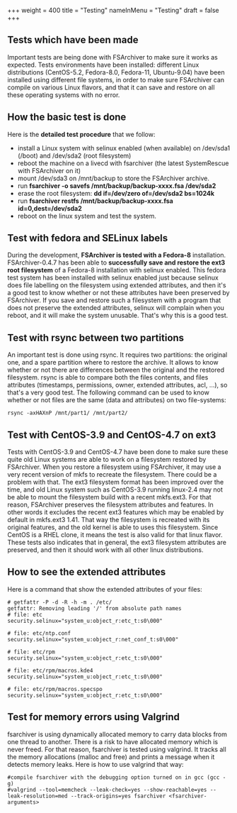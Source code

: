 +++
weight = 400
title = "Testing"
nameInMenu = "Testing"
draft = false
+++

## Tests which have been made
Important tests are being done with FSArchiver to make sure it works as 
expected. Tests environments have been installed: different Linux distributions 
(CentOS-5.2, Fedora-8.0, Fedora-11, Ubuntu-9.04) have been installed using 
different file systems, in order to make sure FSArchiver can compile on various 
Linux flavors, and that it can save and restore on all these operating systems 
with no error. 

## How the basic test is done
Here is the **detailed test procedure** that we follow:

* install a Linux system with selinux enabled (when available) on /dev/sda1 (/boot) and /dev/sda2 (root filesystem)
* reboot the machine on a livecd with fsarchiver (the latest SystemRescue with FSArchiver on it)
* mount /dev/sda3 on /mnt/backup to store the FSArchiver archive.
* run **fsarchiver -o savefs /mnt/backup/backup-xxxx.fsa /dev/sda2**
* erase the root filesystem: **dd if=/dev/zero of=/dev/sda2 bs=1024k**
* run **fsarchiver restfs /mnt/backup/backup-xxxx.fsa id=0,dest=/dev/sda2**
* reboot on the linux system and test the system.

## Test with fedora and SELinux labels
During the development, **FSArchiver is tested with a Fedora-8** installation. 
FSArchiver-0.4.7 has been able to **successfully save and restore the ext3 root 
filesystem** of a Fedora-8 installation with selinux enabled. This fedora test 
system has been installed with selinux enabled just because selinux does file 
labelling on the filesystem using extended attributes, and then it's a good 
test to know whether or not these attributes have been preserved by FSArchiver. 
If you save and restore such a filesystem with a program that does not preserve 
the extended attributes, selinux will complain when you reboot, and it will 
make the system unusable. That's why this is a good test. 

## Test with rsync between two partitions
An important test is done using rsync. It requires two partitions: the original 
one, and a spare partition where to restore the archive. It allows to know 
whether or not there are differences between the original and the restored 
filesystem. rsync is able to compare both the files contents, and files 
attributes (timestamps, permissions, owner, extended attributes, acl, ...), so 
that's a very good test. The following command can be used to know whether or 
not files are the same (data and attributes) on two file-systems:
```
rsync -axHAXnP /mnt/part1/ /mnt/part2/
```

## Test with CentOS-3.9 and CentOS-4.7 on ext3
Tests with CentOS-3.9 and CentOS-4.7 have been done to make sure these quite 
old Linux systems are able to work on a filesystem restored by FSArchiver. When 
you restore a filesystem using FSArchiver, it may use a very recent version of 
mkfs to recreate the filesystem. There could be a problem with that. The ext3 
filesystem format has been improved over the time, and old Linux system such as 
CentOS-3.9 running linux-2.4 may not be able to mount the filesystem build with 
a recent mkfs.ext3. For that reason, FSArchiver preserves the filesystem 
attributes and features. In other words it excludes the recent ext3 features 
which may be enabled by default in mkfs.ext3 1.41. That way the filesystem is 
recreated with its original features, and the old kernel is able to uses this 
filesystem. Since CentOS is a RHEL clone, it means the test is also valid for 
that linux flavor. These tests also indicates that in general, the ext3 
filesystem attributes are preserved, and then it should work with all other 
linux distributions.

## How to see the extended attributes
Here is a command that show the extended attributes of your files:
```
# getfattr -P -d -R -h -m . /etc/
getfattr: Removing leading '/' from absolute path names
# file: etc
security.selinux="system_u:object_r:etc_t:s0\000"

# file: etc/ntp.conf
security.selinux="system_u:object_r:net_conf_t:s0\000"

# file: etc/rpm
security.selinux="system_u:object_r:etc_t:s0\000"

# file: etc/rpm/macros.kde4
security.selinux="system_u:object_r:etc_t:s0\000"

# file: etc/rpm/macros.specspo
security.selinux="system_u:object_r:etc_t:s0\000"
```

## Test for memory errors using Valgrind
fsarchiver is using dynamically allocated memory to carry data blocks from one 
thread to another. There is a risk to have allocated memory which is never 
freed. For that reason, fsarchiver is tested using valgrind. It tracks all the 
memory allocations (malloc and free) and prints a message when it detects 
memory leaks. Here is how to use valgrind that way:
```
#compile fsarchiver with the debugging option turned on in gcc (gcc -g)
#valgrind --tool=memcheck --leak-check=yes --show-reachable=yes --leak-resolution=med --track-origins=yes fsarchiver <fsarchiver-arguments>
```
